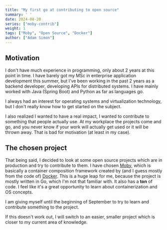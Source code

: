 ```yaml
---
title: "My first go at contributing to open source"
summary: ' '  
date: 2024-08-20
series: ["moby-contrib"]
weight: 1
tags: ["Moby", "Open Source", "Docker"]
author: ["Adam Simon"]
---
```


## Motivation

I don't have much experience in programming, only about 2 years at this point in time. I have barely got my MSc in enterprise application development this summer, but I've been working in the past 2 years as a backend developer, developing APIs for distributed systems. I have mainly worked with Java (Spring Boot) and Python as far as languages go.

I always had an interest for operating systems and virtualization technology, but I don't really know how to get started on the subject. 

I also realized I wanted to have a real impact, I wanted to contribute to something that people actually use. At my workplace the projects come and go, and you never know if your work will actually get used or it will be thrown away. That is bad for motivation (at least in my case).

## The chosen project

That being said, I decided to look at some open source projects which are in production and try to contribute to them. I have chosen [Moby](https://mobyproject.org/), which is basically a container composition framework created by (and I guess mostly from the code of) [Docker](https://www.docker.com/). This is a huge leap for me, because the project is mostly written in Go, which I'm not that familiar with. It also has a **ton** of code.
I feel like it's a great opportunity to learn about containerization and OS concepts.

I am giving myself until the beginning of September to try to learn and contribute something to the project.

If this doesn't work out, I will switch to an easier, smaller project which is closer to my current area of knowledge.

